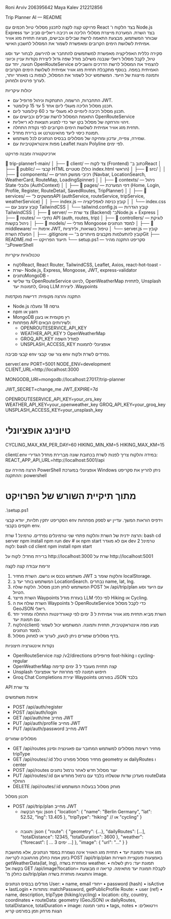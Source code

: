 Roni Arviv 206395642
Maya Kalev 212212856

Trip Planner AI — README

פרויקט קצה לקצה לתכנון מסלולי טיול חכמים עם React בצד הלקוח ו־ Node.js Express בצד השרת. המערכת מייצרת מסלולי הליכה או רכיבה ריאליים סביב יעד שבוחר המשתמש, מבצעת התאמה לרשת שבילים וכבישים, מציגה תחזית מזג אוויר אמיתית לשלושת הימים הקרובים ומאפשרת לשמור את המסלול לחשבון האישי.


סקירה כללית
האפליקציה מאפשרת למשתמשים להתחבר או להירשם, לבחור יעד וסוג טיול, לקבל מסלול ריאלי שנבנה משילוב מודל שפה גדול ליצירת נקודות עניין וכיווני תנועה, יחד עם OpenRouteService להצמיד את המסלול לרשת הדרכים והשבילים האמיתית במפה. בנוסף מתקבלת תחזית מזג אוויר אמיתית לשלושת הימים הקרובים ותמונה מייצגת של היעד. המשתמש יכול לשמור את המסלול, לצפות בו מאוחר יותר, לערוך פרטים ולמחוק.

יכולות עיקריות
- התחברות, הרשמה, התנתקות וניהול פרופיל עם JWT.
- תכנון מסלול הליכה מעגלי ליום אחד 5 עד 15 קילומטר.
- תכנון מסלול רכיבה ליומיים לא מעגלי עד כ 60 קילומטר ליום.
- התאמת המסלול לרשת שבילים וכבישים עם OpenRouteService 
- זיהוי והרחקה של מסלול בקו ישר כדי למנוע תוצאות לא ריאליות.
- תחזית מזג אוויר אמיתית לשלושת הימים הקרובים לפי נקודת התחלה.
- תמונת כיסוי ליעד מהאינטרנט או ברירת מחדל.
- שמירה, צפייה, עדכון ומחיקה של מסלולים בבסיס הנתונים לכל משתמש.
- מפות אינטראקטיביות עם Leaflet והצגת Polyline לפי ימים.

ארכיטקטורה ומבנה פרויקט

📂 trip-planner1-main/
│
├── 📂 client/ — צד לקוח (Frontend) כתוב ב־React
│   ├── 📂 public/ — קבצי HTML סטטיים (כולל index.html הראשי)
│   ├── 📂 src/
│   │   ├── 📂 components/ — רכיבי ממשק חוזרים (Navbar, LocationSearch, WeatherCard, RouteMap, LoadingSpinner)
│   │   ├── 📂 contexts/ — ניהול State גלובלי (AuthContext)
│   │   ├── 📂 pages/ — דפי המערכת (Home, Login, Profile, Register, RouteDetail, SavedRoutes, TripPlanner)
│   │   ├── 📂 services/ — ממשקים ל־API (authService, routeService, tripService, weatherService)
│   │   ├── index.js — קובץ כניסה לאפליקציה
│   │   └── index.css — קובץ עיצוב עם TailwindCSS
│   └── tailwind.config.js — קובץ הגדרות TailwindCSS
│
├── 📂 server/ — צד שרת (Backend) ב־Node.js + Express 
│   ├── 📂 routes/ — נתיבי API (auth, routes, trip)
│   ├── 📂 controllers/ — לוגיקת ניהול בקשות
│   ├── 📂 models/ — מודלי Mongoose למסד הנתונים
│   ├── 📂 middleware/ — אימות JWT, טיפול בשגיאות, ולידציות
│   └── server.js — קובץ הפעלת השרת
│
├── .gitignore — קובץ להתעלמות מקבצים מיותרים ב־Git
├── README.md — תיעוד הפרויקט
└── setup.ps1 — סקריפט התקנה מהיר ב־PowerShell



טכנולוגיות עיקריות
- לקוחReact, React Router, TailwindCSS, Leaflet, Axios, react-hot-toast   -
- שרת-  Node.js, Express, Mongoose, JWT, express-validator
- נתוניםMongoDB -
- צד שלישי OpenRouteService לניווט,
 OpenWeatherMap לתחזית,
 Unsplash לתמונות יעד,
 Groq LLM ליצירת  .Waypoints


התקנה והרצה מקומית:
דרישות מוקדמות
- Node.js גרסה 18 ומעלה
- npm או yarn 
- MongoDB רץ מקומית או בענן
- מפתחות API לשירותים הבאים:
  - OPENROUTESERVICE_API_KEY
  - WEATHER_API_KEY ל OpenWeatherMap
  - GROQ_API_KEY למודל השפה
  - UNSPLASH_ACCESS_KEY אופציונלי לתמונות

קבצי סביבה env
צור שני קבצי env נפרדים לשרת ולקוח.

server/.env
PORT=5001
NODE_ENV=development
CLIENT_URL=http://localhost:3000

MONGODB_URI=mongodb://localhost:27017/trip-planner

JWT_SECRET=change_me
JWT_EXPIRE=7d

OPENROUTESERVICE_API_KEY=your_ors_key
WEATHER_API_KEY=your_openweather_key
GROQ_API_KEY=your_groq_key
UNSPLASH_ACCESS_KEY=your_unsplash_key 
# טיונינג אופציונלי
CYCLING_MAX_KM_PER_DAY=60
HIKING_MIN_KM=5
HIKING_MAX_KM=15


client/.env
במידה והלקוח צריך לפנות לשרת בכתובת שונה מברירת מחדל הגדירי:
REACT_APP_API_URL=http://localhost:5001/api


הרצה מהירה עם PowerShell אופציונלי
במערכת Windows ניתן להריץ את סקריפט ההתקנה:
powershell
# מתוך תיקיית השורש של הפרויקט
.\setup.ps1

הסקריפט יתקין תלויות, יוודא קבצי env וידפיס הוראות המשך. עדיין יש לספק מפתחות תקפים בקבצי env. 

הרצה ידנית של השרת והלקוח
פתחי שני טרמינלים נפרדים.
טרמינל 1 שרת:
bash
cd server
npm install
npm run dev   #  או npm start אם לא מוגדר dev 
טרמינל 2 לקוח:
bash
cd client
npm install
npm start

ברירת מחדל: לקוח על http://localhost:3000 שרת על http://localhost:5001 

זרימת עבודה קצה לקצה
1. משתמש נכנס או נרשם. השרת מחזיר JWT והלקוח שומר ב localStorage.
2. המשתמש בוחר יעד ב LocationSearch. נבחרים name, lat, lng.
3. המשתמש לוחץ תכנן מסלול. הלקוח שולח POST אל /api/trip/plan עם היעד וסוג הטיול.
4. השרת מייצר Waypoints בעזרת מודל LLM לפי כללי Hiking או Cycling.
5. השרת שולח את ה Waypoints ל OpenRouteService כדי לקבל מסלול GeoJSON ריאלי.
6. השרת מביא תחזית מזג אוויר אמיתית ל 3 ימים לפי קואורדינטות התחלה ומחזיר יחד עם תמונת יעד.
7. הלקוח(client) מציג מפה אינטראקטיבית, תחזית ותמונה. המשתמש יכול לשמור למסד הנתונים.
8. בדף מסלולים שמורים ניתן לטעון, לערוך או למחוק מסלול.

נקודות אינטגרציה חיצוניות
- OpenRouteService קצה /v2/directions פרופילים foot-hiking ו cycling-regular
- OpenWeatherMap קצה תחזית מעובד ל 3 ימים קדימה
- Unsplash חיפוש תמונה לפי מחרוזת יעד אופציונלי
- Groq Chat Completions יצירת Waypoints בפורמט JSON בלבד

 API צד שרת

אימות משתמשים
- POST /api/auth/register
- POST /api/auth/login
- GET /api/auth/me מחייב JWT
- PUT /api/auth/profile מחייב JWT
- PUT /api/auth/password מחייב JWT

מסלולים שמורים
- GET /api/routes מחזיר רשימת מסלולים למשתמש המחובר עם פאגינציה וסינון tripType
- GET /api/routes/:id מחזיר מסלול מפורט כולל geometry או dailyRoutes ו center
- POST /api/routes יוצר מסלול חדש לאחר נרמול נתונים
- PUT /api/routes/:id מעדכן שדות שנשלחו בלבד עם נרמול מחודש אם routeData הוחלף
- DELETE /api/routes/:id מוחק מסלול בבעלות המשתמש


תכנון מסלול
- POST /api/trip/plan מחייב JWT
  - גוף הבקשה:
json
    {
      "location": { "name": "Berlin Germany", "lat": 52.52, "lng": 13.405 },
      "tripType": "hiking" // או "cycling"
    }
    ```
  - תגובה:
   json
    {
      "route": { "geometry": {...}, "dailyRoutes": [...], "totalDistance": 12345, "totalDuration": 3600 },
      "weather": {“forecast": [ ... 3 ימים ...] },
      "image": { "url": "..." }
    }
    

מזג אוויר ותמונת יעד
•	תחזית מזג האוויר אינה נשמרת במסד הנתונים, אלא מחושבת בזמן אמת כחלק מהתגובה לקריאה POST /api/trip/plan באמצעות פונקציית השירות getWeatherData(lat, lng), ומוחזרת בשדה weather.
•	תמונת יעד: ניתן לשלוח בקשה אל GET /api/image?location= לקבלת תמונת יעד מתאימה. קריאה זו מבוצעת גם כחלק מ־/trip/plan והתוצאה מוחזרת בשדה image.


מודלים בבסיס הנתונים 
User:
•	name, email ייחודי
•	password (hash)
•	isActive
•	lastLogin
•	מתודות: matchPassword, getPublicProfile
Route:
•	user (ref)
•	name, description, tripType (hiking/cycling)
•	location: city, country, coordinates
•	routeData: geometry (GeoJSON) או dailyRoutes, totalDistance, totalDuration
•	image: נתוני תמונה
•	tags, notes
•	וירטואלים: הצגת מרחק וזמן בפורמט קריא











